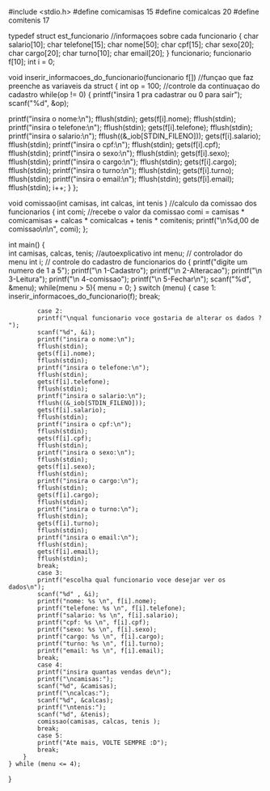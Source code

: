 #include <stdio.h>
#define comicamisas 15
#define comicalcas 20
#define comitenis 17 

typedef struct est_funcionario //informaçoes sobre cada funcionario
   {
      char salario[10];
      char telefone[15];
      char nome[50];
      char cpf[15];
      char sexo[20];
      char cargo[20];
      char turno[10];
      char email[20];
    } funcionario;
    funcionario f[10];
    int i = 0;

void inserir_informacoes_do_funcionario(funcionario f[]) //funçao que faz preenche as variaveis da struct 
{
 int op = 100; //controle da continuaçao do cadastro
 while(op != 0)
 {
 printf("insira 1 pra cadastrar ou 0 para sair");
 scanf("%d", &op);

 printf("insira o nome:\n");
 fflush(stdin);
 gets(f[i].nome);
 fflush(stdin);
 printf("insira o telefone:\n");
 fflush(stdin);
 gets(f[i].telefone);
 fflush(stdin);
 printf("insira o salario:\n");
 fflush((&_iob[STDIN_FILENO]));
 gets(f[i].salario);
 fflush(stdin);
 printf("insira o cpf:\n");
 fflush(stdin);
 gets(f[i].cpf);
 fflush(stdin);
 printf("insira o sexo:\n");
 fflush(stdin);
 gets(f[i].sexo);
 fflush(stdin);
 printf("insira o cargo:\n");
 fflush(stdin);
 gets(f[i].cargo);
 fflush(stdin);
 printf("insira o turno:\n");
 fflush(stdin);
 gets(f[i].turno);
 fflush(stdin);
 printf("insira o email:\n");
 fflush(stdin);
 gets(f[i].email);
 fflush(stdin);
 i++;
 }
};

void comissao(int camisas, int calcas, int tenis ) //calculo da comissao dos funcionarios
{
 int comi; //recebe o valor da comissao
 comi = camisas * comicamisas + calcas * comicalcas + tenis * comitenis;
 printf("\n%d,00 de comissao\n\n", comi); 
};

int main()
{  
    int camisas, calcas, tenis; //autoexplicativo
    int menu; // controlador do menu
    int i; // controle do cadastro de funcionarios
    do
    {
        printf("digite um numero de 1 a 5");
        printf("\n 1-Cadastro");
        printf("\n 2-Alteracao");
        printf("\n 3-Leitura");
        printf("\n 4-comissao");
        printf("\n 5-Fechar\n");
        scanf("%d", &menu);
        while(menu > 5){
            menu = 0;
        }
        switch (menu)
        {
            case 1:
            inserir_informacoes_do_funcionario(f);
            break;

            case 2:
            printf("\nqual funcionario voce gostaria de alterar os dados ? ");
            scanf("%d", &i);
            printf("insira o nome:\n");
            fflush(stdin);
            gets(f[i].nome);
            fflush(stdin);
            printf("insira o telefone:\n");
            fflush(stdin);
            gets(f[i].telefone);
            fflush(stdin);
            printf("insira o salario:\n");
            fflush((&_iob[STDIN_FILENO]));
            gets(f[i].salario);
            fflush(stdin);
            printf("insira o cpf:\n");
            fflush(stdin);
            gets(f[i].cpf);
            fflush(stdin);
            printf("insira o sexo:\n");
            fflush(stdin);
            gets(f[i].sexo);
            fflush(stdin);
            printf("insira o cargo:\n");
            fflush(stdin);
            gets(f[i].cargo);
            fflush(stdin);
            printf("insira o turno:\n");
            fflush(stdin);
            gets(f[i].turno);
            fflush(stdin);
            printf("insira o email:\n");
            fflush(stdin);
            gets(f[i].email);
            fflush(stdin);
            break;
            case 3:
            printf("escolha qual funcionario voce desejar ver os dados\n");
            scanf("%d" , &i);
            printf("nome: %s \n", f[i].nome);
            printf("telefone: %s \n", f[i].telefone);
            printf("salario: %s \n", f[i].salario);
            printf("cpf: %s \n", f[i].cpf);
            printf("sexo: %s \n", f[i].sexo);
            printf("cargo: %s \n", f[i].cargo);
            printf("turno: %s \n", f[i].turno);
            printf("email: %s \n", f[i].email);
            break;
            case 4:
            printf("insira quantas vendas de\n");
            printf("\ncamisas:");
            scanf("%d", &camisas);
            printf("\ncalcas:");
            scanf("%d", &calcas);
            printf("\ntenis:");
            scanf("%d", &tenis);
            comissao(camisas, calcas, tenis );
            break;
            case 5:
            printf("Ate mais, VOLTE SEMPRE :D");
            break;
        }
    } while (menu <= 4);
}
